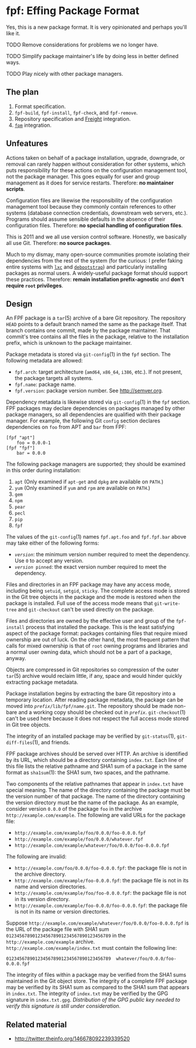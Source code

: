 fpf: Effing Package Format
==========================

Yes, this is a new package format.  It is very opinionated and perhaps you'll like it.

TODO Remove considerations for problems we no longer have.

TODO Simplify package maintainer's life by doing less in better defined ways.

TODO Play nicely with other package managers.

The plan
--------

1. Format specification.
2. `fpf-build`, `fpf-install`, `fpf-check`, and `fpf-remove`.
3. Repository specification and [Freight](https://github.com/rcrowley/freight) integration.
4. [`fpm`](https://github.com/jordansissel/fpm) integration.

Unfeatures
----------

Actions taken on behalf of a package installation, upgrade, downgrade, or removal can rarely happen without consideration for other systems, which puts responsibility for these actions on the configuration management tool, not the package manager.  This goes equally for user and group management as it does for service restarts.  Therefore: **no maintainer scripts**.

Configuration files are likewise the responsibility of the configuration management tool because they commonly contain references to other systems (database connection credentials, downstream web servers, etc.).  Programs should assume sensible defaults in the absence of their configuration files.  Therefore: **no special handling of configuration files**.

This is 2011 and we all use version control software.  Honestly, we basically all use Git.  Therefore: **no source packages**.

Much to my dismay, many open-source communities promote isolating their dependencies from the rest of the system (for the curious: I prefer faking entire systems with [`lxc`](http://lxc.sourceforge.net/) and [`debootstrap`](http://wiki.debian.org/Debootstrap)) and particularly installing packages as normal users.  A widely-useful package format should support these practices.  Therefore: **remain installation prefix-agnostic** and **don't require `root` privileges**.

Design
------

An FPF package is a `tar`(5) archive of a bare Git repository.  The repository `HEAD` points to a default branch named the same as the package itself.  That branch contains one commit, made by the package maintainer.  That commit's tree contains all the files in the package, relative to the installation prefix, which is unknown to the package maintainer.

Package metadata is stored via `git-config`(1) in the `fpf` section.  The following metadata are allowed:

* `fpf.arch`: target architecture (`amd64`, `x86_64`, `i386`, etc.).  If not present, the package targets all systems.
* `fpf.name`: package name.
* `fpf.version`: package version number.  See <http://semver.org>.

Dependency metadata is likewise stored via `git-config`(1) in the `fpf` section.  FPF packages may declare dependencies on packages managed by other package managers, so all dependencies are qualified with their package manager.  For example, the following Git `config` section declares dependencies on `foo` from APT and `bar` from FPF:

	[fpf "apt"]
		foo = 0.0.0-1
	[fpf "fpf"]
		bar = 0.0.0

The following package managers are supported; they should be examined in this order during installation:

1. `apt`  (Only examined if `apt-get` and `dpkg` are available on `PATH`.)
2. `yum`  (Only examined if `yum` and `rpm` are available on `PATH`.)
3. `gem`
4. `npm`
5. `pear`
6. `pecl`
7. `pip`
8. `fpf`

The values of the `git-config`(1) names `fpf.apt.foo` and `fpf.fpf.bar` above may take either of the following forms:

* <code><em>version</em></code>: the minimum version number required to meet the dependency.  Use `0` to accept any version.
* <code><em>version</em> pinned</code>: the exact version number required to meet the dependency.

Files and directories in an FPF package may have any access mode, including being `setuid`, `setgid`, `sticky`.  The complete access mode is stored in the Git tree objects in the package and the mode is restored when the package is installed.  Full use of the access mode means that `git-write-tree` and `git-checkout` can't be used directly on the package.

Files and directories are owned by the effective user and group of the `fpf-install` process that installed the package.  This is the least satisfying aspect of the package format: packages containing files that require mixed ownership are out of luck.  On the other hand, the most frequent pattern that calls for mixed ownership is that of `root` owning programs and libraries and a normal user owning data, which should not be a part of a package, anyway.

Objects are compressed in Git repositories so compression of the outer `tar`(5) archive would reclaim little, if any, space and would hinder quickly extracting package metadata.

Package installation begins by extracting the bare Git repository into a temporary location.  After reading package metadata, the package can be moved into <code><em>prefix</em>/lib/fpf/<em>name</em>.git</code>.  The repository should be made non-bare and a working copy should be checked out in <code><em>prefix</em></code>.  `git-checkout`(1) can't be used here because it does not respect the full access mode stored in Git tree objects.

The integrity of an installed package may be verified by `git-status`(1), `git-diff-files`(1), and friends.

FPF package archives should be served over HTTP.  An archive is identified by its URL, which should be a directory containing `index.txt`.  Each line of this file lists the relative pathname and SHA1 sum of a package in the same format as `sha1sum`(1): the SHA1 sum, two spaces, and the pathname.

Two components of the relative pathnames that appear in `index.txt` have special meaning.  The name of the directory containing the package must be the version number of that package.  The name of the directory containing the version directory must be the name of the package.  As an example, consider version `0.0.0` of the package `foo` in the archive `http://example.com/example`.  The following are valid URLs for the package file:

* `http://example.com/example/foo/0.0.0/foo-0.0.0.fpf`
* `http://example.com/example/foo/0.0.0/whatever.fpf`
* `http://example.com/example/whatever/foo/0.0.0/foo-0.0.0.fpf`

The following are invalid:

* `http://example.com/foo/0.0.0/foo-0.0.0.fpf`: the package file is not in the archive directory.
* `http://example.com/example/foo-0.0.0.fpf`: the package file is not in its name and version directories.
* `http://example.com/example/foo/foo-0.0.0.fpf`: the package file is not in its version directory.
* `http://example.com/example/foo-0.0.0/foo-0.0.0.fpf`: the package file is not in its name or version directories.

Suppose `http://example.com/example/whatever/foo/0.0.0/foo-0.0.0.fpf` is the URL of the package file with SHA1 sum `0123456789012345678901234567890123456789` in the `http://example.com/example` archive.  `http://example.com/example/index.txt` must contain the following line:

	0123456789012345678901234567890123456789  whatever/foo/0.0.0/foo-0.0.0.fpf

The integrity of files within a package may be verified from the SHA1 sums maintained in the Git object store.  The integrity of a complete FPF package may be verified by its SHA1 sum as compared to the SHA1 sum that appears in `index.txt`.  The integrity of `index.txt` may be verified by the GPG signature in `index.txt.gpg`.  *Distribution of the GPG public key needed to verify this signature is still under consideration.*

Related material
----------------

* <http://twitter.theinfo.org/146678092239339520>
